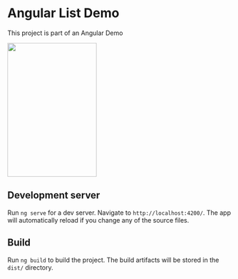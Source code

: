 # Angular List Demo

This project is part of an Angular Demo

<img src="https://i.postimg.cc/FzBKTM1B/Screenshot-2021-10-22-185256.jpg" width="200" height="300" style="object-fit: contain;">

## Development server

Run `ng serve` for a dev server. Navigate to `http://localhost:4200/`. The app will automatically reload if you change any of the source files.

## Build

Run `ng build` to build the project. The build artifacts will be stored in the `dist/` directory.
